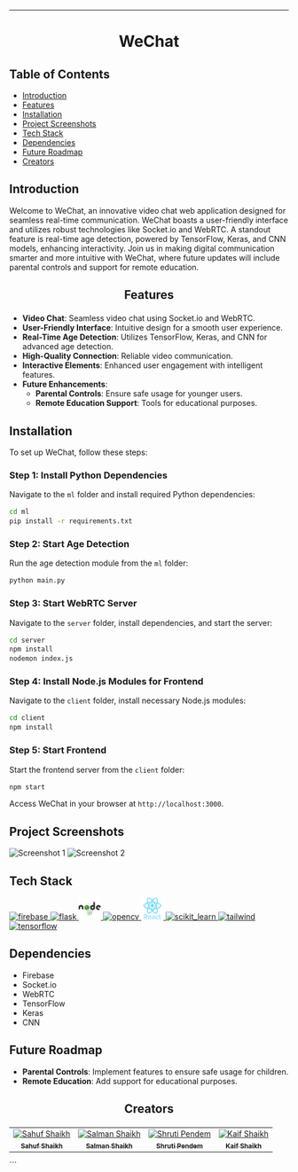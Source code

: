 ---

# <p align="center">WeChat</p>

## Table of Contents
- [Introduction](#introduction)
- [Features](#features)
- [Installation](#installation)
- [Project Screenshots](#project-screenshots)
- [Tech Stack](#tech-stack)
- [Dependencies](#dependencies)
- [Future Roadmap](#future-roadmap)
- [Creators](#creators)

## Introduction
Welcome to WeChat, an innovative video chat web application designed for seamless real-time communication. WeChat boasts a user-friendly interface and utilizes robust technologies like Socket.io and WebRTC. A standout feature is real-time age detection, powered by TensorFlow, Keras, and CNN models, enhancing interactivity. Join us in making digital communication smarter and more intuitive with WeChat, where future updates will include parental controls and support for remote education.

## <p align="center">Features</p>

- **Video Chat**: Seamless video chat using Socket.io and WebRTC.
- **User-Friendly Interface**: Intuitive design for a smooth user experience.
- **Real-Time Age Detection**: Utilizes TensorFlow, Keras, and CNN for advanced age detection.
- **High-Quality Connection**: Reliable video communication.
- **Interactive Elements**: Enhanced user engagement with intelligent features.
- **Future Enhancements**:
  - **Parental Controls**: Ensure safe usage for younger users.
  - **Remote Education Support**: Tools for educational purposes.


## Installation 

To set up WeChat, follow these steps:

### Step 1: Install Python Dependencies

Navigate to the `ml` folder and install required Python dependencies:

```bash
cd ml
pip install -r requirements.txt
```

### Step 2: Start Age Detection

Run the age detection module from the `ml` folder:

```bash
python main.py
```

### Step 3: Start WebRTC Server

Navigate to the `server` folder, install dependencies, and start the server:

```bash
cd server
npm install
nodemon index.js
```

### Step 4: Install Node.js Modules for Frontend

Navigate to the `client` folder, install necessary Node.js modules:

```bash
cd client
npm install
```

### Step 5: Start Frontend

Start the frontend server from the `client` folder:

```bash
npm start
```

Access WeChat in your browser at `http://localhost:3000`.

## Project Screenshots

<!-- Include screenshots of your project -->

![Screenshot 1](https://github.com/sahuf2003/WeChat/assets/127684377/4ed8b7c3-fde0-40b5-b199-7a5327148580)
![Screenshot 2](https://github.com/sahuf2003/WeChat/assets/127684377/1df4e5ed-5e96-4662-8849-fa60062d808f)



## Tech Stack

<p align="left">
  <a href="https://firebase.google.com/" target="_blank" rel="noreferrer">
    <img src="https://www.vectorlogo.zone/logos/firebase/firebase-icon.svg" alt="firebase" width="40" height="40"/>
  </a>
  <a href="https://flask.palletsprojects.com/" target="_blank" rel="noreferrer">
    <img src="https://www.vectorlogo.zone/logos/pocoo_flask/pocoo_flask-icon.svg" alt="flask" width="40" height="40"/>
  </a>
  <a href="https://nodejs.org" target="_blank" rel="noreferrer">
    <img src="https://raw.githubusercontent.com/devicons/devicon/master/icons/nodejs/nodejs-original-wordmark.svg" alt="nodejs" width="40" height="40"/>
  </a>
  <a href="https://opencv.org/" target="_blank" rel="noreferrer">
    <img src="https://www.vectorlogo.zone/logos/opencv/opencv-icon.svg" alt="opencv" width="40" height="40"/>
  </a>
  <a href="https://reactjs.org/" target="_blank" rel="noreferrer">
    <img src="https://raw.githubusercontent.com/devicons/devicon/master/icons/react/react-original-wordmark.svg" alt="react" width="40" height="40"/>
  </a>
  <a href="https://scikit-learn.org/" target="_blank" rel="noreferrer">
    <img src="https://upload.wikimedia.org/wikipedia/commons/0/05/Scikit_learn_logo_small.svg" alt="scikit_learn" width="40" height="40"/>
  </a>
  <a href="https://www.selenium.dev" target="_blank" rel="noreferrer">
    <img src="https://www.vectorlogo.zone/logos/tailwindcss/tailwindcss-icon.svg" alt="tailwind" width="40" height="40"/>
  </a>
  <a href="https://www.tensorflow.org" target="_blank" rel="noreferrer">
    <img src="https://www.vectorlogo.zone/logos/tensorflow/tensorflow-icon.svg" alt="tensorflow" width="40" height="40"/>
  </a>
</p>

## Dependencies

- Firebase
- Socket.io
- WebRTC
- TensorFlow
- Keras
- CNN

## Future Roadmap

- **Parental Controls**: Implement features to ensure safe usage for children.
- **Remote Education**: Add support for educational purposes.

## <p align="center">Creators</p>

<table align="center">
  <tr>
    <td align="center">
      <a href="https://github.com/sahuf2003" target="_black">
        <img src="https://github.com/sahuf2003.png" width="150px;" alt="Sahuf Shaikh"/>
        <br />
        <sub><b>Sahuf Shaikh</b></sub>
      </a>
    </td>
    <td align="center">
      <a href="https://github.com/TechSmith90210" target="_black">
        <img src="https://github.com/TechSmith90210.png" width="150px;" alt="Salman Shaikh"/>
        <br />
        <sub><b>Salman Shaikh</b></sub>
      </a>
    </td>
    <td align="center">
      <a href="https://github.com/shrutipendem112" target="_black">
        <img src="https://github.com/shrutipendem112.png" width="150px;" alt="Shruti Pendem"/>
        <br />
        <sub><b>Shruti Pendem</b></sub>
      </a>
    </td>    
    <td align="center">
      <a href="https://github.com/kaif178" target="_black">
        <img src="https://github.com/kaif178.png" width="150px;" alt="Kaif Shaikh"/>
        <br />
        <sub><b>Kaif Shaikh</b></sub>
      </a>
    </td>
  </tr>
</table>
```

